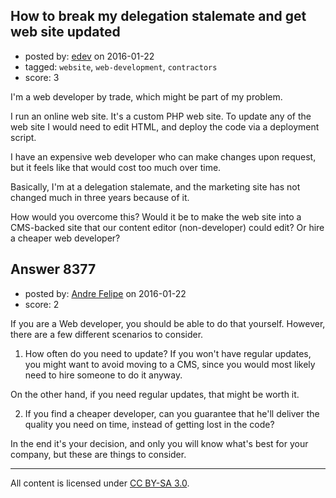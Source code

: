 ## How to break my delegation stalemate and get web site updated

- posted by: [edev](https://stackexchange.com/users/6818753/edev) on 2016-01-22
- tagged: `website`, `web-development`, `contractors`
- score: 3

I'm a web developer by trade, which might be part of my problem.

I run an online web site. It's a custom PHP web site. To update any of the web site I would need to edit HTML, and deploy the code via a deployment script.

I have an expensive web developer who can make changes upon request, but it feels like that would cost too much over time.

Basically, I'm at a delegation stalemate, and the marketing site has not changed much in three years because of it.

How would you overcome this? Would it be to make the web site into a CMS-backed site that our content editor (non-developer) could edit? Or hire a cheaper web developer?


## Answer 8377

- posted by: [Andre Felipe](https://stackexchange.com/users/4573388/andre-felipe) on 2016-01-22
- score: 2

If you are a Web developer, you should be able to do that yourself. However, there are a few different scenarios to consider. 

 1. How often do you need to update? 
If you won't have regular updates, you might want to avoid moving to a CMS, since you would most likely need to hire someone to do it anyway. 

On the other hand, if you need regular updates, that might be worth it. 

 2. If you find a cheaper developer, can you guarantee that he'll deliver the quality you need on time, instead of getting lost in the code? 

In the end it's your decision, and only you will know what's best for your company, but these are things to consider. 



---

All content is licensed under [CC BY-SA 3.0](https://creativecommons.org/licenses/by-sa/3.0/).

